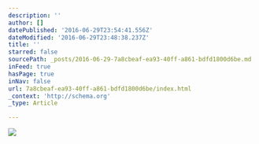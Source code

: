```yaml
---
description: ''
author: []
datePublished: '2016-06-29T23:54:41.556Z'
dateModified: '2016-06-29T23:48:38.237Z'
title: ''
starred: false
sourcePath: _posts/2016-06-29-7a8cbeaf-ea93-40ff-a861-bdfd1800d6be.md
inFeed: true
hasPage: true
inNav: false
url: 7a8cbeaf-ea93-40ff-a861-bdfd1800d6be/index.html
_context: 'http://schema.org'
_type: Article

---
```

![](https://the-grid-user-content.s3-us-west-2.amazonaws.com/369dc36e-b440-482f-ae96-d83d369955ba.png)